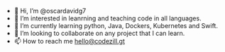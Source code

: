 - 👋 Hi, I’m @oscardavidg7
- 👀 I’m interested in leanrning and teaching code in all languages. 
- 🌱 I’m currently learning python, Java, Dockers, Kubernetes and Swift.  
- 💞️ I’m looking to collaborate on any project that I can learn. 
- 📫 How to reach me hello@codezill.gt

